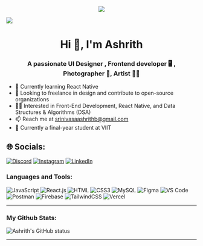 <p align="center"> <img src="https://res.cloudinary.com/dzkvyfnqh/image/upload/v1750424402/This_pin_is_all_about_coding_cukdas.gif"> <p>
  
![](https://komarev.com/ghpvc/?username=ashrith24&color=brightgreen)

<h1 align="center">Hi 👋, I'm Ashrith</h1>

<h3 align="center">A passionate UI Designer , Frontend developer 🖥️ , Photographer 📸, Artist ✍🏻</h3>


- 🌱 Currently learning React Native
- 🤝 Looking to freelance in design and contribute to open-source organizations
- 👨‍💻 Interested in Front-End Development, React Native, and Data Structures & Algorithms (DSA)
- 📫 Reach me at srinivasaashrithb@gmail.com
- 🔭 Currently a final-year student at VIIT
 
## 🌐 Socials:
[![Discord](https://img.shields.io/badge/Discord-%237289DA.svg?logo=discord&logoColor=white)](https://discord.gg/ashrith007) [![Instagram](https://img.shields.io/badge/Instagram-%23E4405F.svg?logo=Instagram&logoColor=white)](https://instagram.com/_ashrith_007_) [![LinkedIn](https://img.shields.io/badge/LinkedIn-%230077B5.svg?logo=linkedin&logoColor=white)](https://www.linkedin.com/in/srinivasa-ashrith-b-20388826b)


### Languages and Tools:

![JavaScript](https://img.shields.io/badge/JavaScript-F7DF1E?style=flat-square&logo=javascript&logoColor=black)
![React.js](https://img.shields.io/badge/React.js-0081CB?style=flat-square&logo=react&logoColor=61DAFB)
![HTML](https://img.shields.io/badge/HTML5-E34F26?style=flat-square&logo=html5&logoColor=white)
![CSS3](https://img.shields.io/badge/CSS3-1572B6?style=flat-square&logo=css3&logoColor=white)
![MySQL](https://img.shields.io/badge/MySQL-005C84?style=flat-square&logo=mysql&logoColor=white)
![Figma](https://img.shields.io/badge/Figma-f7f7f7?style=flastic&logo=Figma&logoColor=F24E1E)
![VS Code](https://img.shields.io/badge/VisualStudio-2C2B30?style=flastic&logo=VisualStudioCode&logoColor=007ACC)
![Postman](https://img.shields.io/badge/Postman-f7f7f7?style=flastic&logo=Postman&logoColor=FF6C37)
![Firebase](https://img.shields.io/badge/firebase-a08021?style=for-the-badge&logo=firebase&logoColor=ffcd34)
![TailwindCSS](https://img.shields.io/badge/Tailwind%20CSS-06B6D4.svg?style=for-the-badge&logo=Tailwind-CSS&logoColor=white)
![Vercel](https://img.shields.io/badge/Vercel-000000.svg?style=for-the-badge&logo=Vercel&logoColor=white)

---
### My Github Stats:

<p>
  <img align="center" src="https://github-readme-stats.vercel.app/api?username=ashrith24&show_icons=true&include_all_commits=true&theme=algolia&hide_border=true" alt="Ashrith's GitHub status" />
</p>

---
